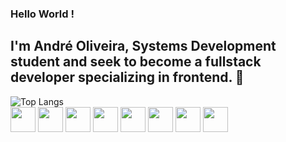 

### Hello World !
## I'm André Oliveira, Systems Development student and seek to become a fullstack developer specializing in frontend. 🚀
![Top Langs](https://github-readme-stats.vercel.app/api/top-langs/?username=andre0liver&theme=tokyonight)<br> 
<span><img src="https://cdn.jsdelivr.net/gh/devicons/devicon/icons/html5/html5-original.svg" width=40 height=40 /></span>
<span><img src="https://cdn.jsdelivr.net/gh/devicons/devicon/icons/css3/css3-original.svg" width=40 height=40 /></span>
<span><img src="https://cdn.jsdelivr.net/gh/devicons/devicon/icons/javascript/javascript-original.svg" width=40 height=40/></span>
<span><img src="https://cdn.jsdelivr.net/gh/devicons/devicon/icons/react/react-original.svg" width=40 height=40/></span>
<span><img src="https://cdn.jsdelivr.net/gh/devicons/devicon/icons/nodejs/nodejs-original.svg" width=40 height=40 />    </span>
<span><img src="https://cdn.jsdelivr.net/gh/devicons/devicon/icons/java/java-original.svg" width=40 height=40 /></span>
<span><img src="https://cdn.jsdelivr.net/gh/devicons/devicon/icons/spring/spring-original.svg" width=40 height=40/></span>
<span><img src="https://cdn.jsdelivr.net/gh/devicons/devicon/icons/mysql/mysql-original.svg" width=40 height=40/></span>

      
          
          
          

          
